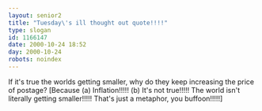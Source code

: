 ```yaml
---
layout: senior2
title: "Tuesday\'s ill thought out quote!!!!"
type: slogan
id: 1166147
date: 2000-10-24 18:52
day: 2000-10-24
robots: noindex
---
```

If it's true the worlds getting smaller, why do they keep increasing the price of postage? [Because (a) Inflation!!!!! (b) It's not true!!!!! The world isn't literally getting smaller!!!!! That's just a metaphor, you buffoon!!!!!]
